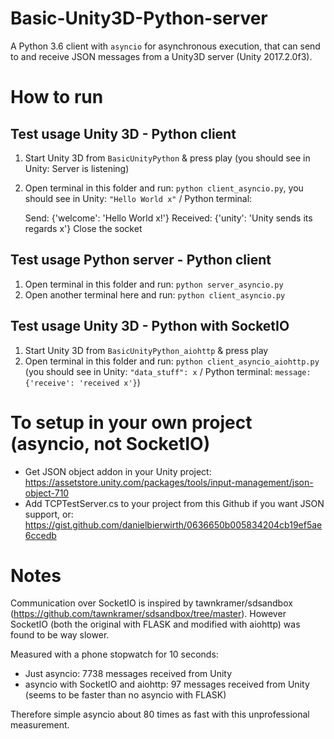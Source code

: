 # Basic-Unity3D-Python-server
A Python 3.6 client with `asyncio` for asynchronous execution, that can send to and receive JSON messages from a Unity3D server (Unity 2017.2.0f3).

# How to run
## Test usage Unity 3D - Python client
1) Start Unity 3D from `BasicUnityPython` & press play (you should see in Unity: Server is listening)
2) Open terminal in this folder and run: `python client_asyncio.py`, you should see in Unity: `"Hello World x"` / Python terminal:

    Send: {'welcome': 'Hello World x!'}
    Received:
    {'unity': 'Unity sends its regards x'}
    Close the socket

## Test usage Python server - Python client
1) Open terminal in this folder and run: `python server_asyncio.py`
2) Open another terminal here and run: `python client_asyncio.py`


## Test usage Unity 3D - Python with SocketIO
1) Start Unity 3D from `BasicUnityPython_aiohttp` & press play
2) Open terminal in this folder and run: `python client_asyncio_aiohttp.py` (you should see in Unity: `"data_stuff": x` / Python terminal: `message:  {'receive': 'received x'}`)


# To setup in your own project (asyncio, not SocketIO)
- Get JSON object addon in your Unity project: https://assetstore.unity.com/packages/tools/input-management/json-object-710
- Add TCPTestServer.cs to your project from this Github if you want JSON support, or: https://gist.github.com/danielbierwirth/0636650b005834204cb19ef5ae6ccedb

# Notes
Communication over SocketIO is inspired by tawnkramer/sdsandbox (https://github.com/tawnkramer/sdsandbox/tree/master).
However SocketIO (both the original with FLASK and modified with aiohttp) was found to be way slower.

Measured with a phone stopwatch for 10 seconds:

- Just asyncio: 7738 messages received from Unity
- asyncio with SocketIO and aiohttp: 97 messages received from Unity (seems to be faster than no asyncio with FLASK)

Therefore simple asyncio about 80 times as fast with this unprofessional measurement.

